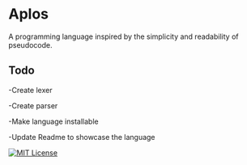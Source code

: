 
# Aplos

A programming language inspired by the simplicity and readability of pseudocode. 

## Todo

-Create lexer

-Create parser

-Make language installable

-Update Readme to showcase the language

[![MIT License](https://img.shields.io/badge/License-MIT-green.svg)](https://choosealicense.com/licenses/mit/)
